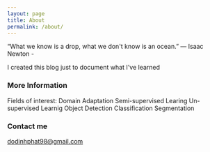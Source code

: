 ```yaml
---
layout: page
title: About
permalink: /about/
---
```


“What we know is a drop, what we don't know is an ocean.”
                                    ― Isaac Newton -

I created this blog just to document what I've learned

### More Information


<p>Fields of interest:
  Domain Adaptation
  Semi-supervised Learing
  Un-supervised Learnig
  Object Detection
  Classification
  Segmentation</p>


### Contact me

[dodinhphat98@gmail.com](mailto:dodinhphat98@gmail.com)
